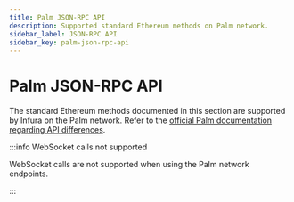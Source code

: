 ```yaml
---
title: Palm JSON-RPC API
description: Supported standard Ethereum methods on Palm network.
sidebar_label: JSON-RPC API
sidebar_key: palm-json-rpc-api
---
```


# Palm JSON-RPC API

The standard Ethereum methods documented in this section are supported by Infura on the Palm network. Refer to the
[official Palm documentation regarding API differences](https://docs.palm.io/json-rpc-api-changes#d9IEH).

:::info WebSocket calls not supported

WebSocket calls are not supported when using the Palm network endpoints.

:::
